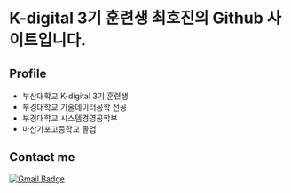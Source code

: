 # K-digital 3기 훈련생 최호진의 Github 사이트입니다.

## Profile
+ 부산대학교 K-digital 3기 훈련생
+ 부경대학교 기술데이터공학 전공
+ 부경대학교 시스템경영공학부
+ 마산가포고등학교 졸업

## Contact me


  [![Gmail Badge](https://img.shields.io/badge/Gmail-d14836?style=flat-square&logo=Gmail&logoColor=white&link=mailto:gansaw12@gmail.com)](mailto:gansaw12@gmail.com)
